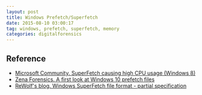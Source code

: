 ```yaml
---
layout: post
title: Windows Prefetch/Superfetch
date: 2015-08-10 03:00:17
tag: windows, prefetch, superfetch, memory
categories: digitalforensics
---
```


## Reference ##
 - [Microsoft Community. SuperFetch causing high CPU usage (Windows 8)](http://answers.microsoft.com/en-us/windows/forum/windows8_1-performance/superfetch-causing-high-cpu-usage-windows-8/5a4dd775-0bfc-454e-ba4a-d0ceddad7bf5?auth=1)
 - [Zena Forensics. A first look at Windows 10 prefetch files](http://blog.digital-forensics.it/2015/06/a-first-look-at-windows-10-prefetch.html)
 - [ReWolf's blog. Windows SuperFetch file format - partial specification](http://blog.rewolf.pl/blog/?p=214)
